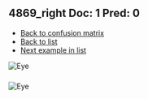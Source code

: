 ## 4869_right Doc: 1 Pred: 0
- [Back to confusion matrix](https://github.com/juliandewit/kaggle_retinopathy/blob/master/matrix.md)
- [Back to list](https://github.com/juliandewit/kaggle_retinopathy/blob/master/lists/10/list.md)
- [Next example in list](https://github.com/juliandewit/kaggle_retinopathy/blob/master/lists/10/48/487_right.md)

![Eye](https://retinopaty.blob.core.windows.net/size1024/4869_right_1.jpeg)

### 

![Eye]()
